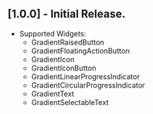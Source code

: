 ## [1.0.0] - Initial Release.
* Supported Widgets:
  * GradientRaisedButton
  * GradientFloatingActionButton
  * GradientIcon
  * GradientIconButton
  * GradientLinearProgressIndicator
  * GradientCircularProgressIndicator
  * GradientText
  * GradientSelectableText